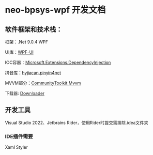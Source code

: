 # neo-bpsys-wpf 开发文档

## 软件框架和技术栈：

框架：.Net 9.0.4 WPF

UI库：[WPF-UI](https://wpfui.lepo.co/)

IOC容器：[Microsoft.Extensions.DependencyInjection](https://learn.microsoft.com/zh-cn/dotnet/core/extensions/dependency-injection-usage)

拼音库：[hyjiacan.pinyin4net](https://gitee.com/hyjiacan/Pinyin4Net)

MVVM部分：[CommunityToolkit.Mvvm](https://learn.microsoft.com/zh-cn/dotnet/communitytoolkit/mvvm/)

下载器: [Downloader](https://github.com/bezzad/Downloader)

## 开发工具

Visual Studio 2022、Jetbrains Rider，使用Rider时提交需排除.idea文件夹

### IDE插件需要

Xaml Styler
